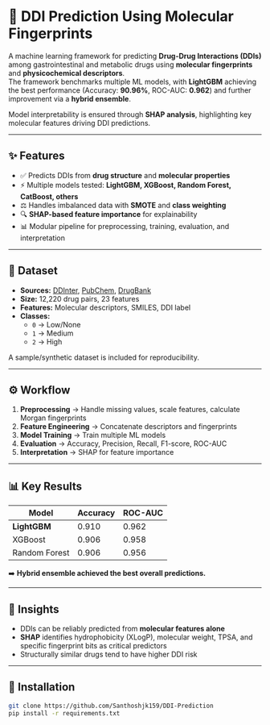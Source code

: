 # 🔬 DDI Prediction Using Molecular Fingerprints

A machine learning framework for predicting **Drug-Drug Interactions (DDIs)** among gastrointestinal and metabolic drugs using **molecular fingerprints** and **physicochemical descriptors**.  
The framework benchmarks multiple ML models, with **LightGBM** achieving the best performance (Accuracy: **90.96%**, ROC-AUC: **0.962**) and further improvement via a **hybrid ensemble**.  

Model interpretability is ensured through **SHAP analysis**, highlighting key molecular features driving DDI predictions.

---

## ✨ Features
- ✅ Predicts DDIs from **drug structure** and **molecular properties**  
- ⚡ Multiple models tested: **LightGBM, XGBoost, Random Forest, CatBoost, others**  
- ⚖️ Handles imbalanced data with **SMOTE** and **class weighting**  
- 🔍 **SHAP-based feature importance** for explainability  
- 📊 Modular pipeline for preprocessing, training, evaluation, and interpretation  

---

## 📂 Dataset
- **Sources:** [DDInter](https://ddinter.scbdd.com/), [PubChem](https://pubchem.ncbi.nlm.nih.gov/), [DrugBank](https://go.drugbank.com/)  
- **Size:** 12,220 drug pairs, 23 features  
- **Features:** Molecular descriptors, SMILES, DDI label  
- **Classes:**  
  - `0` → Low/None  
  - `1` → Medium  
  - `2` → High  

A sample/synthetic dataset is included for reproducibility.

---

## ⚙️ Workflow
1. **Preprocessing** → Handle missing values, scale features, calculate Morgan fingerprints  
2. **Feature Engineering** → Concatenate descriptors and fingerprints  
3. **Model Training** → Train multiple ML models  
4. **Evaluation** → Accuracy, Precision, Recall, F1-score, ROC-AUC  
5. **Interpretation** → SHAP for feature importance  

---

## 📊 Key Results
| Model          | Accuracy | ROC-AUC |
|----------------|----------|---------|
| **LightGBM**   | 0.910    | 0.962   |
| XGBoost        | 0.906    | 0.958   |
| Random Forest  | 0.906    | 0.956   |

➡️ **Hybrid ensemble achieved the best overall predictions.**

---

## 🔎 Insights
- DDIs can be reliably predicted from **molecular features alone**  
- **SHAP** identifies hydrophobicity (XLogP), molecular weight, TPSA, and specific fingerprint bits as critical predictors  
- Structurally similar drugs tend to have higher DDI risk  

---

## 🚀 Installation
```bash
git clone https://github.com/Santhoshjk159/DDI-Prediction
pip install -r requirements.txt
